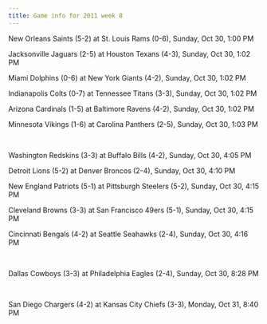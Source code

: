 ```yaml
---
title: Game info for 2011 week 8
---
```

New Orleans Saints (5-2) at St. Louis Rams (0-6), Sunday, Oct 30, 1:00 PM

Jacksonville Jaguars (2-5) at Houston Texans (4-3), Sunday, Oct 30, 1:02 PM

Miami Dolphins (0-6) at New York Giants (4-2), Sunday, Oct 30, 1:02 PM

Indianapolis Colts (0-7) at Tennessee Titans (3-3), Sunday, Oct 30, 1:02 PM

Arizona Cardinals (1-5) at Baltimore Ravens (4-2), Sunday, Oct 30, 1:02 PM

Minnesota Vikings (1-6) at Carolina Panthers (2-5), Sunday, Oct 30, 1:03 PM


<br/>

Washington Redskins (3-3) at Buffalo Bills (4-2), Sunday, Oct 30, 4:05 PM

Detroit Lions (5-2) at Denver Broncos (2-4), Sunday, Oct 30, 4:10 PM

New England Patriots (5-1) at Pittsburgh Steelers (5-2), Sunday, Oct 30, 4:15 PM

Cleveland Browns (3-3) at San Francisco 49ers (5-1), Sunday, Oct 30, 4:15 PM

Cincinnati Bengals (4-2) at Seattle Seahawks (2-4), Sunday, Oct 30, 4:16 PM


<br/>

Dallas Cowboys (3-3) at Philadelphia Eagles (2-4), Sunday, Oct 30, 8:28 PM


<br/>

San Diego Chargers (4-2) at Kansas City Chiefs (3-3), Monday, Oct 31, 8:40 PM

